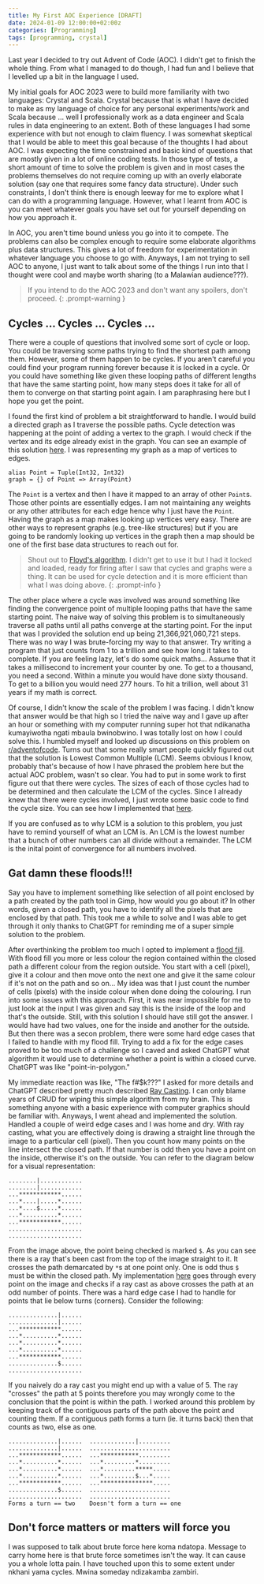 ```yaml
---
title: My First AOC Experience [DRAFT]
date: 2024-01-09 12:00:00+02:00z
categories: [Programming]
tags: [programming, crystal]
---
```


Last year I decided to try out Advent of Code (AOC). I didn't get to finish the whole
thing. From what I managed to do though, I had fun and I believe that I levelled up a bit
in the language I used.

My initial goals for AOC 2023 were to build more familiarity with two languages:
Crystal and Scala. Crystal because that is what I have decided to make as my language of
choice for any personal experiments/work and Scala because ... well I professionally work
as a data engineer and Scala rules in data engineering to an extent. Both of these
languages I had some experience with but not enough to claim fluency. I was somewhat
skeptical that I would be able to meet this goal because of the thoughts I had about AOC.
I was expecting the time constrained and basic kind of questions that are mostly given
in a lot of online coding tests. In those type of tests, a short amount of time to solve
the problem is given and in most cases the problems themselves do not require coming up
with an overly elaborate solution (say one that requires some fancy data structure).
Under such constraints, I don't think there is enough leeway for me to explore what I can
do with a programming language. However, what I learnt from AOC is you can meet whatever
goals you have set out for yourself depending on how you approach it.

In AOC, you aren't time bound unless you go into it to compete. The problems can also be
complex enough to require some elaborate algorithms plus data structures. This gives a lot
of freedom for experimentation in whatever language you choose to go with. Anyways, I am
not trying to sell AOC to anyone, I just want to talk about some of the things I run into
that I thought were cool and maybe worth sharing (to a Malawian audience???).

> If you intend to do the AOC 2023 and don't want any spoilers, don't proceed.
{: .prompt-warning }

## Cycles ... Cycles ... Cycles ...

There were a couple of questions that involved some sort of cycle or loop.
You could be traversing some paths trying to find the shortest path among them. However,
some of them happen to be cycles. If you aren't careful you could find your program running
forever because it is locked in a cycle. Or you could have something like given these looping
paths of different lengths that have the same starting point, how many steps does it take for
all of them to converge on that starting point again. I am paraphrasing here but I hope you
get the point.

I found the first kind of problem a bit straightforward to handle. I would build a directed
graph as I traverse the possible paths. Cycle detection was happening at the point of
adding a vertex to the graph. I would check if the vertex and its edge already exist in
the graph. You can see an example of this solution
[here](https://github.com/kwalter94/aoc/blob/6bd92cd4383874cbe635b477a196032153ee5e65/2023/16/part-2.cr#L142).
I was representing my graph as a map of vertices to edges.

```crystal
alias Point = Tuple(Int32, Int32)
graph = {} of Point => Array(Point)
```
The `Point` is a vertex and then I have it mapped to an array of other `Point`s. Those
other points are essentially edges. I am not maintaining any weights or any other
attributes for each edge hence why I just have the `Point`. Having the graph as a map
makes looking up vertices very easy. There are other ways to represent graphs
(e.g. tree-like structures) but if you are going to be randomly looking up vertices
in the graph then a map should be one of the first base data structures to reach out for.

> Shout out to
[Floyd's algorithm](https://en.wikipedia.org/wiki/Cycle_detection#Floyd's_tortoise_and_hare).
I didn't get to use it but I had it locked and loaded, ready for firing after I saw
that cycles and graphs were a thing. It can be used for cycle detection and it is more
efficient than what I was doing above.
{: .prompt-info }


The other place where a cycle was involved was around something like finding the
convergence point of multiple looping paths that have the same starting point. The naive
way of solving this problem is to simultaneously traverse all paths until all paths
converge at the starting point. For the input that was I provided the solution end up being
21,366,921,060,721 steps. There was no way I was brute-forcing my way to that answer. Try
writing a program that just counts from 1 to a trillion and see how long it takes to
complete. If you are feeling lazy, let's do some quick maths... Assume that it takes a
millisecond to increment your counter by one. To get to a thousand, you need a second.
Within a minute you would have done sixty thousand. To get to a billion you would need
277 hours. To hit a trillion, well about 31 years if my math is correct.

Of course, I didn't know the scale of the problem I was facing. I didn't know that answer
would be that high so I tried the naive way and I gave up after an hour or
something with my computer running super hot that ndikanatha kumayiwotha ngati mbaula
bwinobwino. I was totally lost on how I could solve this. I humbled myself and looked up
discussions on this problem on
[r/adventofcode](https://www.reddit.com/r/adventofcode/search/?q=Day%208&restrict_sr=1).
Turns out that some really smart people quickly figured out that the solution is
Lowest Common Multiple (LCM). Seems obvious I know, probably that's because of how I have
phrased the problem here but the actual AOC problem, wasn't so clear. You had to put in
some work to first figure out that there were cycles. The sizes of each of those cycles had
to be determined and then calculate the LCM of the cycles. Since I already knew that there
were cycles involved, I just wrote some basic code to find the cycle size. You can see how
I implemented
that [here](https://github.com/kwalter94/aoc/blob/6bd92cd4383874cbe635b477a196032153ee5e65/2023/8/part-2.cr#L52).

If you are confused as to why LCM is a solution to this problem, you just have to remind
yourself of what an LCM is. An LCM is the lowest number that a bunch of other numbers
can all divide without a remainder. The LCM is the inital point of convergence for all
numbers involved.

## Gat damn these floods!!!

Say you have to implement something like selection of all point enclosed by a path
created by the path tool in Gimp, how would you go about it? In other words, given
a closed path, you have to identify all the pixels that are enclosed by that path.
This took me a while to solve and I was able to get through it only thanks to ChatGPT
for reminding me of a super simple solution to the problem.

After overthinking the problem too much I opted to implement a
[flood fill](https://en.wikipedia.org/wiki/Flood_fill). With flood fill you more or less
colour the region contained within the closed path a different colour from the region
outside. You start with a cell (pixel), give it a colour and then move onto the next one
and give it the same colour if it's not on the path and so on... My idea was that I just
count the number of cells (pixels) with the inside colour when done doing the colouring.
I run into some issues with this approach. First, it was near impossible for me to just
look at the input I was given and say this is the inside of the loop and that's the
outside. Still, with this solution I should have still got the answer. I would have had
two values, one for the inside and another for the outside. But then there was a secon
problem, there were some hard edge cases that I failed to handle with my flood fill.
Trying to add a fix for the edge cases proved to be too much of a challenge so I caved
and asked ChatGPT what algorithm it would use to determine whether a point is within
a closed curve. ChatGPT was like "point-in-polygon."

My immediate reaction was like, "The f#$k???" I asked for more details and ChatGPT
described pretty much described
[Ray Casting](https://en.wikipedia.org/wiki/Point_in_polygon#Ray_casting_algorithm).
I can only blame years of CRUD for wiping this simple algorithm from my brain. This
is something anyone with a basic experience with computer graphics should be familiar
with. Anyways, I went ahead and implemented the solution. Handled a couple of weird
edge cases and I was home and dry. With ray casting, what you are effectively doing
is drawing a straight line through the image to a particular cell (pixel). Then you
count how many points on the line intersect the closed path. If that number is odd
then you have a point on the inside, otherwise it's on the outside. You can refer
to the diagram below for a visual representation:

    ........|............
    ........|............
    ...************......
    ...*....|.....*......
    ...*....$.....*......
    ...*..........*......
    ...************......
    .....................
    .....................

From the image above, the point being checked is marked `$`. As you can see there
is a ray that's been cast from the top of the image straight to it. It crosses the
path demarcated by `*`s at one point only. One is odd thus `$` must be within the
closed path. My implementation
[here](https://github.com/kwalter94/aoc/blob/6bd92cd4383874cbe635b477a196032153ee5e65/2023/10/part-2.cr#L85)
goes through every point on the image and checks if a ray cast as above crosses
the path at an odd number of points. There was a hard edge case I had to handle
for points that lie below turns (corners). Consider the following:

    ..............|......
    ..............|......
    ...************......
    ...*..........*......
    ...*..........*......
    ...*..........*......
    ...************......
    ..............$......
    .....................

If you naively do a ray cast you might end up with a value of 5. The ray "crosses"
the path at 5 points therefore you may wrongly come to the conclusion that the point
is within the path. I worked around this problem by keeping track of the contiguous
parts of the path above the point and counting them. If a contiguous path forms a
turn (ie. it turns back) then that counts as two, else as one.

    ..............|......  .............|.........
    ..............|......  .......................
    ...************......  ...***********.........
    ...*..........*......  ...*.........*.........
    ...*..........*......  ...*.........*****.....
    ...*..........*......  ...*.........$...*.....
    ...************......  ...***************.....
    ..............$......  .......................
    .....................  .......................
    Forms a turn == two    Doesn't form a turn == one


## Don't force matters or matters will force you

I was supposed to talk about brute force here koma ndatopa. Message to carry home
here is that brute force sometimes isn't the way. It can cause you a whole lotta
pain. I have touched upon this to some extent under nkhani yama cycles. Mwina someday
ndizakamba zambiri.
